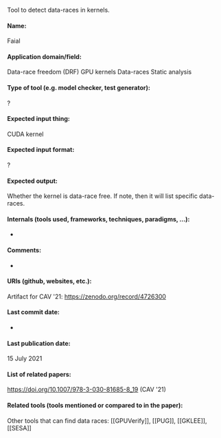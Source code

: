 Tool to detect data-races in kernels.

#### Name:
Faial

#### Application domain/field:
Data-race freedom (DRF)
GPU kernels
Data-races
Static analysis

#### Type of tool (e.g. model checker, test generator):
?

#### Expected input thing:
CUDA kernel

#### Expected input format:
?

#### Expected output:
Whether the kernel is data-race free. If note, then it will list specific data-races.

#### Internals (tools used, frameworks, techniques, paradigms, ...):
-

#### Comments:
-

#### URIs (github, websites, etc.):
Artifact for CAV '21: https://zenodo.org/record/4726300

#### Last commit date:
-

#### Last publication date:
15 July 2021

#### List of related papers:
https://doi.org/10.1007/978-3-030-81685-8_19 (CAV '21)

#### Related tools (tools mentioned or compared to in the paper):
Other tools that can find data races: [[GPUVerify]], [[PUG]], [[GKLEE]], [[SESA]]